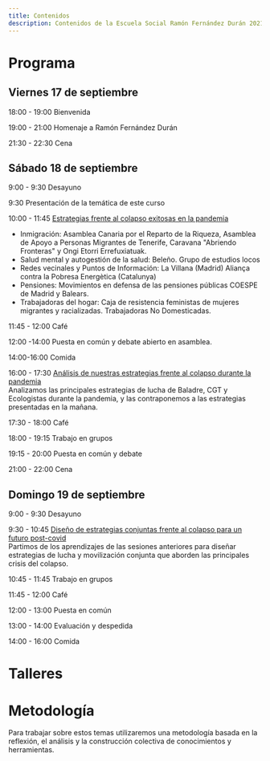 ```yaml
---
title: Contenidos
description: Contenidos de la Escuela Social Ramón Fernández Durán 2021
---
```


# Programa

## Viernes 17 de septiembre

18:00 - 19:00 Bienvenida

19:00 - 21:00 Homenaje a Ramón Fernández Durán 

21:30 - 22:30 Cena

## Sábado 18 de septiembre

9:00 - 9:30 Desayuno


9:30 Presentación de la temática de este curso

10:00 - 11:45 [Estrategias frente al colapso exitosas en la pandemia](#taller1)

- Inmigración: Asamblea Canaria por el Reparto de la Riqueza, Asamblea de Apoyo a Personas Migrantes de Tenerife, Caravana "Abriendo Fronteras" y Ongi Etorri Errefuxiatuak.
- Salud mental y autogestión de la salud: Beleño. Grupo de estudios locos
- Redes vecinales y Puntos de Información: La Villana (Madrid) Aliança contra la Pobresa Energètica (Catalunya)
- Pensiones: Movimientos en defensa de las pensiones públicas COESPE de Madrid y Balears.
- Trabajadoras del hogar: Caja de resistencia feministas de mujeres migrantes y racializadas. Trabajadoras No Domesticadas.
 
11:45 - 12:00 Café

12:00 -14:00 Puesta en común y debate abierto en asamblea.

14:00-16:00 Comida

16:00 - 17:30 [Análisis de nuestras estrategias frente al colapso durante la pandemia](#taller2)  
Analizamos las principales estrategias de lucha de Baladre, CGT y Ecologistas durante la pandemia, y las contraponemos a las estrategias presentadas en la mañana.

17:30 - 18:00 Café

18:00 - 19:15 Trabajo en grupos

19:15 - 20:00 Puesta en común y debate

21:00 - 22:00 Cena

## Domingo 19 de septiembre

9:00 - 9:30 Desayuno

9:30 - 10:45 [Diseño de estrategias conjuntas frente al colapso para un futuro post-covid](#taller3)  
Partimos de los aprendizajes de las sesiones anteriores para diseñar estrategias de lucha y movilización conjunta que aborden las principales crisis del colapso.

10:45 - 11:45 Trabajo en grupos

11:45 - 12:00 Café

12:00 - 13:00 Puesta en común

13:00 - 14:00 Evaluación y despedida

14:00 - 16:00 Comida

# Talleres



# Metodología

Para trabajar sobre estos temas utilizaremos una metodología basada en la reflexión, el análisis y la construcción colectiva de conocimientos y herramientas.


